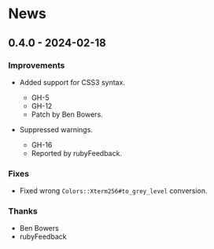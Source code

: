 # News

## 0.4.0 - 2024-02-18

### Improvements

  * Added support for CSS3 syntax.
    * GH-5
    * GH-12
    * Patch by Ben Bowers.

  * Suppressed warnings.
    * GH-16
    * Reported by rubyFeedback.

### Fixes

  * Fixed wrong `Colors::Xterm256#to_grey_level` conversion.

### Thanks

  * Ben Bowers
  * rubyFeedback
